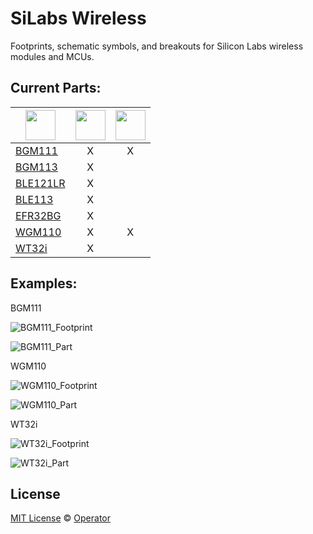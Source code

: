 # SiLabs Wireless 
Footprints, schematic symbols, and breakouts for Silicon Labs wireless modules and MCUs.

## Current Parts:

| <img src="https://www.silabs.com/_layouts/1033/SiLabs/images/silicon-labs-logo.png" width="48"> | <img src="http://kicad-pcb.org/img/kicad_logo_small.png" width="48"> | <img src="https://cadsoft.io/site/templates/img/eagle_logo.png" width="48"> |
| ----- | :---: | :---: |
|[BGM111](https://www.silabs.com/products/wireless/bluetooth/bluetooth-smart-modules/Pages/bgm111-bluetooth-smart-module.aspx)| X | X |
|[BGM113](https://www.silabs.com/products/wireless/bluetooth/bluetooth-smart-modules/Pages/bgm113-bluetooth-smart-module.aspx)| X |   |
|[BLE121LR](https://www.silabs.com/products/wireless/bluetooth/bluetooth-smart-modules/pages/ble121lr-bluetooth-smart-long-range-module.aspx)| X |   |
|[BLE113](https://www.silabs.com/products/wireless/bluetooth/bluetooth-smart-modules/pages/ble113-bluetooth-smart-module.aspx)| X |   |
|[EFR32BG](https://www.silabs.com/products/wireless/bluetooth/efr32-blue-gecko/pages/blue-gecko-bluetooth-smart-soc.aspx)| X |   |
|[WGM110](https://www.silabs.com/products/wireless/wi-fi/wi-fi-modules/Pages/wgm110-wi-fi-module.aspx)| X | X |
|[WT32i](https://www.silabs.com/products/wireless/bluetooth/bluetooth-classic-modules/pages/wt32i-bluetooth-audio-module.aspx)| X |   |

## Examples:

BGM111

![BGM111_Footprint](/BGM111/KiCad/BGM111_KiCad_Footprint.png)

![BGM111_Part](/BGM111/KiCad/BGM111_KiCad_Part.png)

WGM110

![WGM110_Footprint](/WGM110/KiCad/WGM110_KiCad_Footprint.png)

![WGM110_Part](/WGM110/KiCad/WGM110_KiCad_Part.png)

WT32i

![WT32i_Footprint](/WT32i/WT32i_KiCad_Footprint.png)

![WT32i_Part](/WT32i/WT32i_KiCad_Part.png)

## License

[MIT License](LICENSE) © [Operator](https://github.com/EmbeddedDesign)